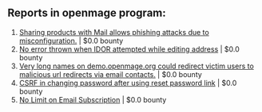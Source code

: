 ## Reports in openmage program:
1. [ Sharing products with Mail allows phishing attacks due to misconfiguration.](https://hackerone.com/reports/1083923) | $0.0 bounty
2. [No error thrown when IDOR attempted while editing address](https://hackerone.com/reports/1085743) | $0.0 bounty
3. [Very long names on demo.openmage.org could redirect victim users to malicious url redirects via email contacts.](https://hackerone.com/reports/1091957) | $0.0 bounty
4. [CSRF in changing password after using reset password link](https://hackerone.com/reports/1086752) | $0.0 bounty
5. [No Limit on Email Subscription](https://hackerone.com/reports/1085079) | $0.0 bounty
